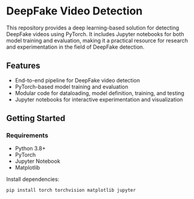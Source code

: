 # DeepFake Video Detection

This repository provides a deep learning-based solution for detecting DeepFake videos using PyTorch. It includes Jupyter notebooks for both model training and evaluation, making it a practical resource for research and experimentation in the field of DeepFake detection.

## Features

- End-to-end pipeline for DeepFake video detection
- PyTorch-based model training and evaluation
- Modular code for dataloading, model definition, training, and testing
- Jupyter notebooks for interactive experimentation and visualization

## Getting Started

### Requirements

- Python 3.8+
- PyTorch
- Jupyter Notebook
- Matplotlib

Install dependencies:

```bash
pip install torch torchvision matplotlib jupyter
